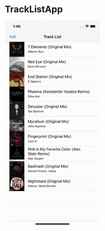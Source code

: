 # TrackListApp

<img src="https://github.com/Vladchere/TrackListApp/blob/main/TrackListApp/Sources/sample1.gif" width="300" height="650" />
